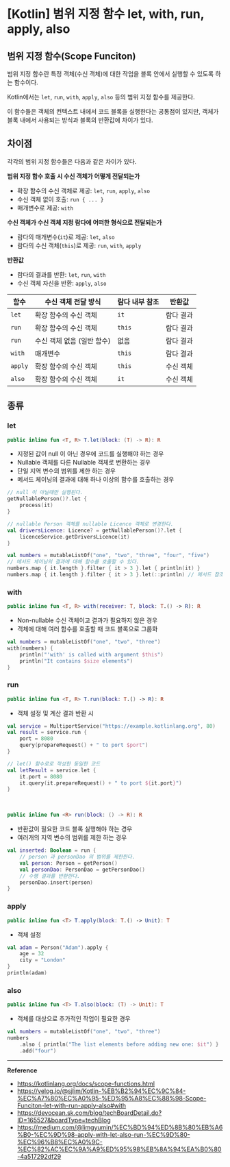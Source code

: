 # [Kotlin] 범위 지정 함수 let, with, run, apply, also

## 범위 지정 함수(Scope Funciton)
범위 지정 함수란 특정 객체(수신 객체)에 대한 작업을 블록 안에서 실행할 수 있도록 하는 함수이다.

Kotlin에서는 `let`, `run`, `with`, `apply`, `also` 등의 범위 지정 함수를 제공한다.

이 함수들은 객체의 컨텍스트 내에서 코드 블록을 실행한다는 공통점이 있지만,
객체가 블록 내에서 사용되는 방식과 블록의 반환값에 차이가 있다.

## 차이점
각각의 범위 지정 함수들은 다음과 같은 차이가 있다.

**범위 지정 함수 호출 시 수신 객체가 어떻게 전달되는가**
- 확장 함수의 수신 객체로 제공: `let`, `run`, `apply`, `also`
- 수신 객체 없이 호출: `run { ... }`
- 매개변수로 제공: `with`

**수신 객체가 수신 객체 지정 람다에 어떠한 형식으로 전달되는가**
- 람다의 매개변수(`it`)로 제공: `let`, `also`
- 람다의 수신 객체(`this`)로 제공: `run`, `with`, `apply`

**반환값**
- 람다의 결과를 반환: `let`, `run`, `with`
- 수신 객체 자신을 반환: `apply`, `also`

| 함수      | 수신 객체 전달 방식      | 람다 내부 참조 | 반환값  |
|---------|------------------|----------|-------|
| `let`   | 확장 함수의 수신 객체     | `it`     | 람다 결과 |
| `run`   | 확장 함수의 수신 객체     | `this`   | 람다 결과 |
| `run`   | 수신 객체 없음 (일반 함수) | 없음       | 람다 결과 |
| `with`  | 매개변수             | `this`   | 람다 결과 |
| `apply` | 확장 함수의 수신 객체     | `this`   | 수신 객체 |
| `also`  | 확장 함수의 수신 객체     | `it`     | 수신 객체 |

## 종류
### let
```kotlin
public inline fun <T, R> T.let(block: (T) -> R): R
```
- 지정된 값이 null 이 아닌 경우에 코드를 실행해야 하는 경우
- Nullable 객체를 다른 Nullable 객체로 변환하는 경우
- 단일 지역 변수의 범위를 제한 하는 경우
- 메서드 체이닝의 결과에 대해 하나 이상의 함수를 호출하는 경우
```kotlin
// null 이 아닐때만 실행된다.
getNullablePerson()?.let {
    process(it)
}

// nullable Person 객체를 nullable Licence 객체로 변경한다.
val driversLicence: Licence? = getNullablePerson()?.let {
    licenceService.getDriversLicence(it)
}

val numbers = mutableListOf("one", "two", "three", "four", "five")
// 메서드 체이닝의 결과에 대해 함수를 호출할 수 있다.
numbers.map { it.length }.filter { it > 3 }.let { println(it) }
numbers.map { it.length }.filter { it > 3 }.let(::println) // 메서드 참조(::)를 사용할 수 있다.
```

### with
```kotlin
public inline fun <T, R> with(receiver: T, block: T.() -> R): R
```
- Non-nullable 수신 객체이고 결과가 필요하지 않은 경우
- 객체에 대해 여러 함수를 호출할 때 코드 블록으로 그룹화
```kotlin
val numbers = mutableListOf("one", "two", "three")
with(numbers) {
    println("'with' is called with argument $this")
    println("It contains $size elements")
}
```

### run
```kotlin
public inline fun <T, R> T.run(block: T.() -> R): R
```
- 객체 설정 및 계산 결과 반환 시
```kotlin
val service = MultiportService("https://example.kotlinlang.org", 80)
val result = service.run {
    port = 8080
    query(prepareRequest() + " to port $port")
}

// let() 함수로로 작성한 동일한 코드
val letResult = service.let {
    it.port = 8080
    it.query(it.prepareRequest() + " to port ${it.port}")
}
```

<br>

```kotlin
public inline fun <R> run(block: () -> R): R
```
- 반환값이 필요한 코드 블록 실행해야 하는 경우
- 여러개의 지역 변수의 범위를 제한 하는 경우
```kotlin
val inserted: Boolean = run {
    // person 과 personDao 의 범위를 제한한다.
    val person: Person = getPerson()
    val personDao: PersonDao = getPersonDao()
    // 수행 결과를 반환한다.
    personDao.insert(person)
}
```

### apply
```kotlin
public inline fun <T> T.apply(block: T.() -> Unit): T
```
- 객체 설정
```kotlin
val adam = Person("Adam").apply {
    age = 32
    city = "London"
}
println(adam)
```

### also
```kotlin
public inline fun <T> T.also(block: (T) -> Unit): T
```
- 객체를 대상으로 추가적인 작업이 필요한 경우
```kotlin
val numbers = mutableListOf("one", "two", "three")
numbers
    .also { println("The list elements before adding new one: $it") }
    .add("four")
```

---
**Reference**<br>
- https://kotlinlang.org/docs/scope-functions.html
- https://velog.io/@sjlim/Kotlin-%EB%B2%94%EC%9C%84-%EC%A7%80%EC%A0%95-%ED%95%A8%EC%88%98-Scope-Funciton-let-with-run-apply-also#with
- https://devocean.sk.com/blog/techBoardDetail.do?ID=165527&boardType=techBlog
- https://medium.com/@limgyumin/%EC%BD%94%ED%8B%80%EB%A6%B0-%EC%9D%98-apply-with-let-also-run-%EC%9D%80-%EC%96%B8%EC%A0%9C-%EC%82%AC%EC%9A%A9%ED%95%98%EB%8A%94%EA%B0%80-4a517292df29
